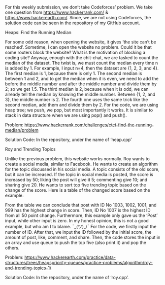 For this weekly submission, we don’t take Codeforces’ problem. We take one question from https://www.hackerrank.com/ & https://www.hackerearth.com/. Since, we are not using Codeforces, the solution code can be seen in the repository of my GitHub account.

Heaps: Find the Running Median

For some odd reason, when opening the website, it gives ‘the site can’t be reached’. Sometime, I can open the website no problem. Could it be that some routers block the website? What is the motivation of blocking a coding site? Anyway, enough with the chit-chat, we are tasked to count the median of the dataset. The twist is, we must count the median every time n is added by 1. For example, I input n=4, then the dataset are {1, 2, 3, and 4}. The first median is 1, because there is only 1. The second median is between 1 and 2, and to get the median when it is even, we need to add the before the middle number and after the middle number and divide them by 2; so we get 1.5. The third median is 2, because when it is odd, we can already tell the median by knowing the middle number. Between {1, 2, and 3}, the middle number is 2. The fourth one uses the same trick like the second median, add them and divide them by 2. For the code, we are using heap tree; we push, we pop, but most importantly it works. It is similar to stack in data structure when we are using pop() and push().

Problem: https://www.hackerrank.com/challenges/ctci-find-the-running-median/problem

Solution Code: In the repository, under the name of ‘heap.cpp’

Roy and Trending Topics

Unlike the previous problem, this website works normally. Roy wants to create a social media, similar to Facebook. He wants to create an algorithm for the topic discussed in his social media. A topic consists of the old score, but it can be increased. If the topic in social media is posted, the score is increased by 50; liking the post will give it 5; commenting give 10; and sharing give 20. He wants to sort top five trending topic based on the change of the score. Here is a table of the changed score based on the example:
 
From the table we can conclude that post with ID No 1003, 1002, 1001, and 999 has the highest change in score. Then, ID No 1007 is the highest ID from all 50 point change. Furthermore, this example only gave us the ‘Post’ input, while other input is zero. In my honest opinion, this is not a good example, but who am I to blame. ¯\_(ツ)_/¯
For the code, we firstly input the number of ID. After that, we input the ID followed by the initial score, the amount of post, like, comment, and share. Then, the code stores the input in an array and use queue to push the top five (also print it) and pop the others.

Problem: https://www.hackerearth.com/practice/data-structures/trees/heapspriority-queues/practice-problems/algorithm/roy-and-trending-topics-1/

Solution Code: In the repository, under the name of ‘roy.cpp’.



